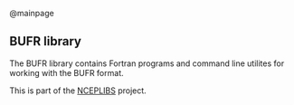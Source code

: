 @mainpage

## BUFR library

The BUFR library contains Fortran programs and command line utilites
for working with the BUFR format.

This is part of the
[NCEPLIBS](https://github.com/NOAA-EMC/NCEPLIBS) project.
